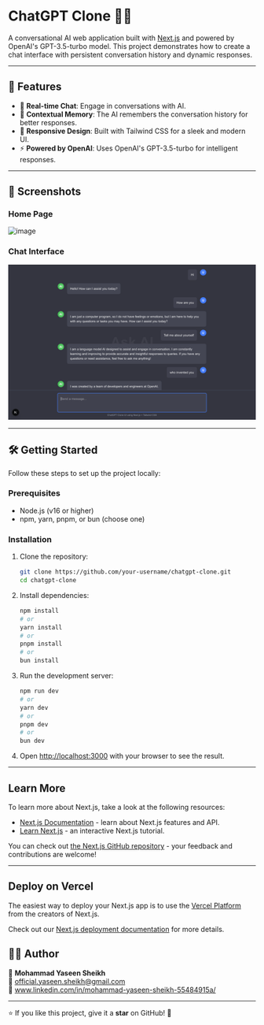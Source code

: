 # ChatGPT Clone 🤖💬

A conversational AI web application built with [Next.js](https://nextjs.org) and powered by OpenAI's GPT-3.5-turbo model. This project demonstrates how to create a chat interface with persistent conversation history and dynamic responses.

---

## 🚀 Features

- 🌟 **Real-time Chat**: Engage in conversations with AI.
- 🧠 **Contextual Memory**: The AI remembers the conversation history for better responses.
- 🎨 **Responsive Design**: Built with Tailwind CSS for a sleek and modern UI.
- ⚡ **Powered by OpenAI**: Uses OpenAI's GPT-3.5-turbo for intelligent responses.

---

## 📸 Screenshots

### Home Page
![image](https://github.com/user-attachments/assets/1fd15e23-2bbe-4a62-9dc3-8ca5face1c2e)


### Chat Interface
![image](image.png)


---

## 🛠️ Getting Started

Follow these steps to set up the project locally:

### Prerequisites
- Node.js (v16 or higher)
- npm, yarn, pnpm, or bun (choose one)

### Installation

1. Clone the repository:
   ```bash
   git clone https://github.com/your-username/chatgpt-clone.git
   cd chatgpt-clone
   ```

2. Install dependencies:
   ```bash
   npm install
   # or
   yarn install
   # or
   pnpm install
   # or
   bun install
   ```

3. Run the development server:
   ```bash
   npm run dev
   # or
   yarn dev
   # or
   pnpm dev
   # or
   bun dev
   ```

4. Open [http://localhost:3000](http://localhost:3000) with your browser to see the result.

---

## Learn More

To learn more about Next.js, take a look at the following resources:

- [Next.js Documentation](https://nextjs.org/docs) - learn about Next.js features and API.
- [Learn Next.js](https://nextjs.org/learn) - an interactive Next.js tutorial.

You can check out [the Next.js GitHub repository](https://github.com/vercel/next.js) - your feedback and contributions are welcome!

---

## Deploy on Vercel

The easiest way to deploy your Next.js app is to use the [Vercel Platform](https://vercel.com/new?utm_medium=default-template&filter=next.js&utm_source=create-next-app&utm_campaign=create-next-app-readme) from the creators of Next.js.

Check out our [Next.js deployment documentation](https://nextjs.org/docs/app/building-your-application/deploying) for more details.

## 👨‍💻 Author

👤 **Mohammad Yaseen Sheikh**  
📧 official.yaseen.sheikh@gmail.com  
🔗 www.linkedin.com/in/mohammad-yaseen-sheikh-55484915a/  

---

⭐ If you like this project, give it a **star** on GitHub! 🌟
